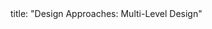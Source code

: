 <frontmatter>
title: "Design Approaches: Multi-Level Design"
</frontmatter>

<include src="container-inPage-asFlat.md" boilerplate />